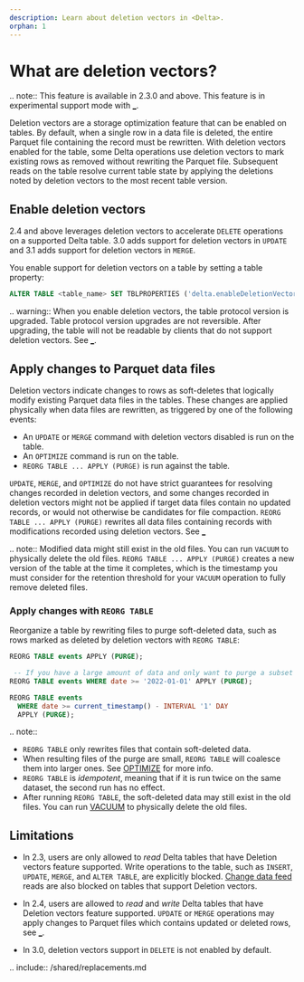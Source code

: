 ```yaml
---
description: Learn about deletion vectors in <Delta>.
orphan: 1
---
```


# What are deletion vectors?

.. note:: This feature is available in <Delta> 2.3.0 and above. This feature is in experimental support mode with [_](#limitations).

Deletion vectors are a storage optimization feature that can be enabled on <Delta> tables. By default, when a single row in a data file is deleted, the entire Parquet file containing the record must be rewritten. With deletion vectors enabled for the table, some Delta operations use deletion vectors to mark existing rows as removed without rewriting the Parquet file. Subsequent reads on the table resolve current table state by applying the deletions noted by deletion vectors to the most recent table version.

## Enable deletion vectors

<Delta> 2.4 and above leverages deletion vectors to accelerate `DELETE` operations on a supported Delta table. <Delta> 3.0 adds support for deletion vectors in `UPDATE` and <Delta> 3.1 adds support for deletion vectors in `MERGE`.

You enable support for deletion vectors on a <Delta> table by setting a <Delta> table property:

```sql
ALTER TABLE <table_name> SET TBLPROPERTIES ('delta.enableDeletionVectors' = true);
```

.. warning:: When you enable deletion vectors, the table protocol version is upgraded. Table protocol version upgrades are not reversible. After upgrading, the table will not be readable by <Delta> clients that do not support deletion vectors. See [_](versioning.md).

<a id="apply-changes"></a>

## Apply changes to Parquet data files

Deletion vectors indicate changes to rows as soft-deletes that logically modify existing Parquet data files in the <Delta> tables. These changes are applied physically when data files are rewritten, as triggered by one of the following events:

* An `UPDATE` or `MERGE` command with deletion vectors disabled is run on the table.
* An `OPTIMIZE` command is run on the table.
* `REORG TABLE ... APPLY (PURGE)` is run against the table.

`UPDATE`, `MERGE`, and `OPTIMIZE` do not have strict guarantees for resolving changes recorded in deletion vectors, and some changes recorded in deletion vectors might not be applied if target data files contain no updated records, or would not otherwise be candidates for file compaction. `REORG TABLE ... APPLY (PURGE)` rewrites all data files containing records with modifications recorded using deletion vectors. See [_](#apply-changes-with-reorg-table)

.. note:: Modified data might still exist in the old files. You can run `VACUUM` to physically delete the old files. `REORG TABLE ... APPLY (PURGE)` creates a new version of the table at the time it completes, which is the timestamp you must consider for the retention threshold for your `VACUUM` operation to fully remove deleted files.

### Apply changes with `REORG TABLE`

Reorganize a <Delta> table by rewriting files to purge soft-deleted data, such as rows marked as deleted by deletion vectors with `REORG TABLE`:

```sql
REORG TABLE events APPLY (PURGE);

 -- If you have a large amount of data and only want to purge a subset of it, you can specify an optional partition predicate using `WHERE`:
REORG TABLE events WHERE date >= '2022-01-01' APPLY (PURGE);

REORG TABLE events
  WHERE date >= current_timestamp() - INTERVAL '1' DAY
  APPLY (PURGE);
```

.. note::

  - `REORG TABLE` only rewrites files that contain soft-deleted data.
  - When resulting files of the purge are small, `REORG TABLE` will coalesce them into larger ones. See [OPTIMIZE](/optimizations-oss.html) for more info.
  - `REORG TABLE` is _idempotent_, meaning that if it is run twice on the same dataset, the second run has no effect.
  - After running `REORG TABLE`, the soft-deleted data may still exist in the old files. You can run [VACUUM](delta-utility.md#delta-vacuum) to physically delete the old files.

<a id="limitations"></a>

## Limitations

- In <Delta> 2.3, users are only allowed to _read_ Delta tables that have Deletion vectors feature supported. Write operations to the table, such as `INSERT`, `UPDATE`, `MERGE`, and `ALTER TABLE`, are explicitly blocked. [Change data feed](/delta-change-data-feed.md) reads are also blocked on tables that support Deletion vectors. 

- In <Delta> 2.4, users are allowed to _read_ and _write_ Delta tables that have Deletion vectors feature supported. `UPDATE` or `MERGE` operations may apply changes to Parquet files which contains updated or deleted rows, see [_](#apply-changes).

- In <Delta> 3.0, deletion vectors support in `DELETE` is not enabled by default.

.. include:: /shared/replacements.md
